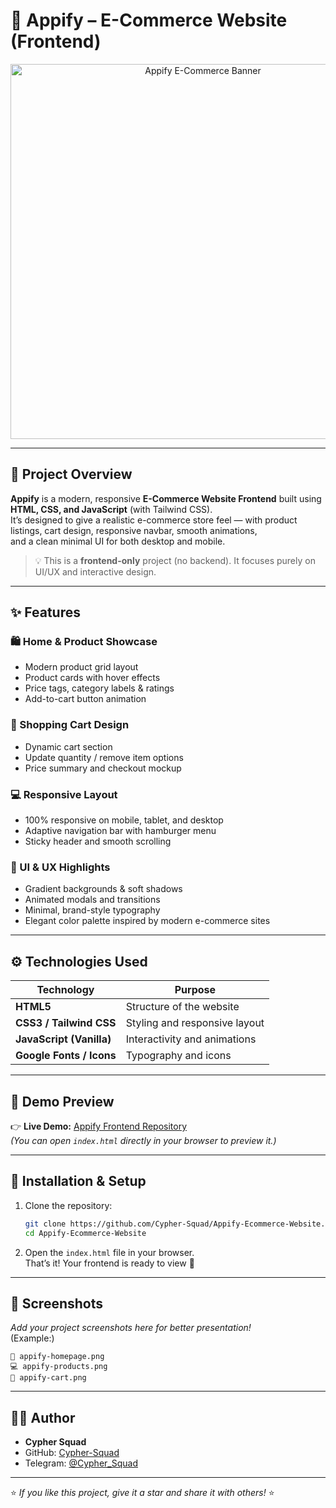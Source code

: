 # 🛒 Appify – E-Commerce Website (Frontend)

<p align="center">
  <img src="https://i.ibb.co/Q3qSbcQ2/5e621b67dac9b07531a63e815cf3f0cb.jpg" alt="Appify E-Commerce Banner" width="600"/>
</p>

---

## 🧾 Project Overview

**Appify** is a modern, responsive **E-Commerce Website Frontend** built using **HTML, CSS, and JavaScript** (with Tailwind CSS).  
It’s designed to give a realistic e-commerce store feel — with product listings, cart design, responsive navbar, smooth animations,  
and a clean minimal UI for both desktop and mobile.

> 💡 This is a **frontend-only** project (no backend). It focuses purely on UI/UX and interactive design.

---

## ✨ Features

### 🛍️ Home & Product Showcase
- Modern product grid layout  
- Product cards with hover effects  
- Price tags, category labels & ratings  
- Add-to-cart button animation  

### 🛒 Shopping Cart Design
- Dynamic cart section  
- Update quantity / remove item options  
- Price summary and checkout mockup  

### 💻 Responsive Layout
- 100% responsive on mobile, tablet, and desktop  
- Adaptive navigation bar with hamburger menu  
- Sticky header and smooth scrolling  

### 🎨 UI & UX Highlights
- Gradient backgrounds & soft shadows  
- Animated modals and transitions  
- Minimal, brand-style typography  
- Elegant color palette inspired by modern e-commerce sites  

---

## ⚙️ Technologies Used

| Technology | Purpose |
|-------------|----------|
| **HTML5** | Structure of the website |
| **CSS3 / Tailwind CSS** | Styling and responsive layout |
| **JavaScript (Vanilla)** | Interactivity and animations |
| **Google Fonts / Icons** | Typography and icons |

---

## 🚀 Demo Preview

👉 **Live Demo:** [Appify Frontend Repository](https://github.com/Cypher-Squad/Appify-Ecommerce-Website)  
*(You can open `index.html` directly in your browser to preview it.)*

---

## 🧩 Installation & Setup

1. Clone the repository:
   ```bash
   git clone https://github.com/Cypher-Squad/Appify-Ecommerce-Website.git
   cd Appify-Ecommerce-Website
   ```

2. Open the `index.html` file in your browser.  
   That’s it! Your frontend is ready to view 🎉

---

## 📸 Screenshots

_Add your project screenshots here for better presentation!_  
(Example:)
```
📱 appify-homepage.png  
💻 appify-products.png  
🛒 appify-cart.png  
```

---

## 👨‍💻 Author

- **Cypher Squad**  
- GitHub: [Cypher-Squad](https://github.com/Cypher-Squad)  
- Telegram: [@Cypher_Squad](https://t.me/GODXGENSHIN)  

---

⭐ *If you like this project, give it a star and share it with others!* ⭐
